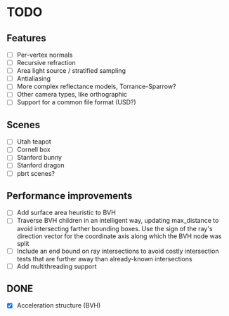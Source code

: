 # TODO

## Features
- [ ] Per-vertex normals
- [ ] Recursive refraction
- [ ] Area light source / stratified sampling
- [ ] Antialiasing
- [ ] More complex reflectance models, Torrance-Sparrow?
- [ ] Other camera types, like orthographic
- [ ] Support for a common file format (USD?)

## Scenes
- [ ] Utah teapot
- [ ] Cornell box
- [ ] Stanford bunny
- [ ] Stanford dragon
- [ ] pbrt scenes?

## Performance improvements
- [ ] Add surface area heuristic to BVH
- [ ] Traverse BVH children in an intelligent way, updating max_distance to
      avoid intersecting farther bounding boxes. Use the sign of the ray's
      direction vector for the coordinate axis along which the BVH node was
      split
- [ ] Include an end bound on ray intersections to avoid costly intersection
      tests that are further away than already-known intersections
- [ ] Add multithreading support

## DONE
- [x] Acceleration structure (BVH)
